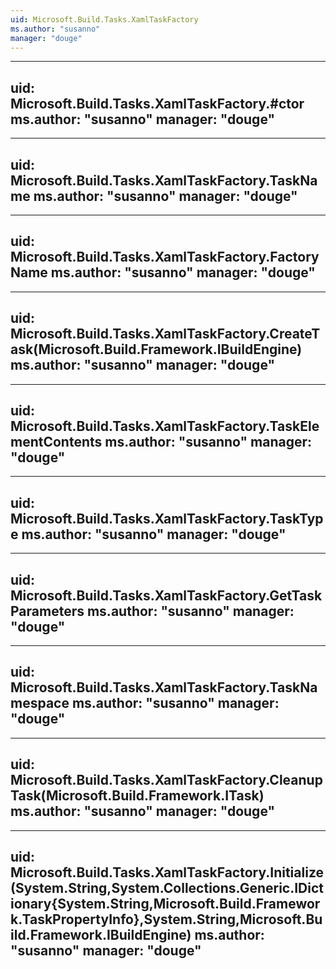 ```yaml
---
uid: Microsoft.Build.Tasks.XamlTaskFactory
ms.author: "susanno"
manager: "douge"
---
```


---
uid: Microsoft.Build.Tasks.XamlTaskFactory.#ctor
ms.author: "susanno"
manager: "douge"
---

---
uid: Microsoft.Build.Tasks.XamlTaskFactory.TaskName
ms.author: "susanno"
manager: "douge"
---

---
uid: Microsoft.Build.Tasks.XamlTaskFactory.FactoryName
ms.author: "susanno"
manager: "douge"
---

---
uid: Microsoft.Build.Tasks.XamlTaskFactory.CreateTask(Microsoft.Build.Framework.IBuildEngine)
ms.author: "susanno"
manager: "douge"
---

---
uid: Microsoft.Build.Tasks.XamlTaskFactory.TaskElementContents
ms.author: "susanno"
manager: "douge"
---

---
uid: Microsoft.Build.Tasks.XamlTaskFactory.TaskType
ms.author: "susanno"
manager: "douge"
---

---
uid: Microsoft.Build.Tasks.XamlTaskFactory.GetTaskParameters
ms.author: "susanno"
manager: "douge"
---

---
uid: Microsoft.Build.Tasks.XamlTaskFactory.TaskNamespace
ms.author: "susanno"
manager: "douge"
---

---
uid: Microsoft.Build.Tasks.XamlTaskFactory.CleanupTask(Microsoft.Build.Framework.ITask)
ms.author: "susanno"
manager: "douge"
---

---
uid: Microsoft.Build.Tasks.XamlTaskFactory.Initialize(System.String,System.Collections.Generic.IDictionary{System.String,Microsoft.Build.Framework.TaskPropertyInfo},System.String,Microsoft.Build.Framework.IBuildEngine)
ms.author: "susanno"
manager: "douge"
---
